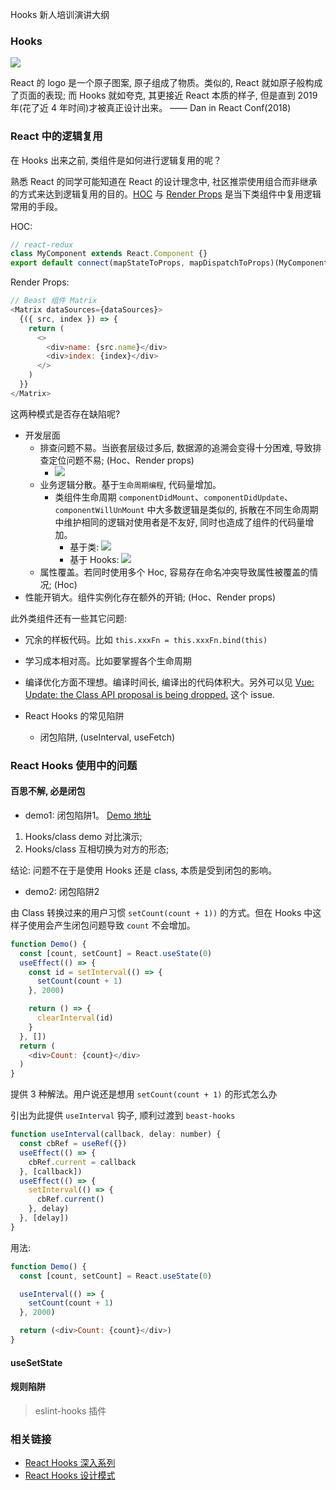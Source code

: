 Hooks 新人培训演讲大纲

### Hooks

![](http://with.muyunyun.cn/ddbdcec2fc39ba350fc74647f4fad6f5.jpg-300)

React 的 logo 是一个原子图案, 原子组成了物质。类似的, React 就如原子般构成了页面的表现; 而 Hooks 就如夸克, 其更接近 React 本质的样子, 但是直到 2019 年(花了近 4 年时间)才被真正设计出来。 —— Dan in React Conf(2018)

### React 中的逻辑复用

在 Hooks 出来之前, 类组件是如何进行逻辑复用的呢？

熟悉 React 的同学可能知道在 React 的设计理念中, 社区推崇使用组合而非继承的方式来达到逻辑复用的目的。[HOC](https://github.com/MuYunyun/blog/blob/master/React/从0到1实现React/8.HOC探索.md) 与 [Render Props](https://github.com/MuYunyun/blog/blob/master/React/从0到1实现React/16.RenderProps.md) 是当下类组件中复用逻辑常用的手段。

HOC:

```js
// react-redux
class MyComponent extends React.Component {}
export default connect(mapStateToProps, mapDispatchToProps)(MyComponent)
```

Render Props:

```js
// Beast 组件 Matrix
<Matrix dataSources={dataSources}>
  {({ src, index }) => {
    return (
      <>
        <div>name: {src.name}</div>
        <div>index: {index}</div>
      </>
    )
  }}
</Matrix>
```

这两种模式是否存在缺陷呢?

* 开发层面
  * 排查问题不易。当嵌套层级过多后, 数据源的追溯会变得十分困难, 导致排查定位问题不易; (Hoc、Render props)
    * ![](http://with.muyunyun.cn/b9147e8bd39e7badccc3190fb473755f.jpg)
  * 业务逻辑分散。基于`生命周期编程`, 代码量增加。
    * 类组件生命周期 `componentDidMount`、`componentDidUpdate`、`componentWillUnMount` 中大多数逻辑是类似的, 拆散在不同生命周期中维护相同的逻辑对使用者是不友好, 同时也造成了组件的代码量增加。
      * 基于类: ![](http://with.muyunyun.cn/0c94989b2eced65c368ff2389464fd0a.jpg-400)
      * 基于 Hooks: ![](http://with.muyunyun.cn/d21d7974dbec9a49603e2211b354496c.jpg-400)
  * 属性覆盖。若同时使用多个 Hoc, 容易存在命名冲突导致属性被覆盖的情况; (Hoc)
* 性能开销大。组件实例化存在额外的开销; (Hoc、Render props)

此外类组件还有一些其它问题:

* 冗余的样板代码。比如 `this.xxxFn = this.xxxFn.bind(this)`
* 学习成本相对高。比如要掌握各个生命周期
* 编译优化方面不理想。编译时间长, 编译出的代码体积大。另外可以见 [Vue: Update: the Class API proposal is being dropped.](https://github.com/vuejs/rfcs/pull/17#issuecomment-494242121) 这个 issue.

* React Hooks 的常见陷阱
  * 闭包陷阱, (useInterval, useFetch)

### React Hooks 使用中的问题

#### 百思不解, 必是闭包

* demo1: 闭包陷阱1。 [Demo 地址](https://codesandbox.io/s/22y21468r)

1. Hooks/class demo 对比演示;
2. Hooks/class 互相切换为对方的形态;

结论: 问题不在于是使用 Hooks 还是 class, 本质是受到闭包的影响。

* demo2: 闭包陷阱2

由 Class 转换过来的用户习惯 `setCount(count + 1))` 的方式。但在 Hooks 中这样子使用会产生闭包问题导致 `count` 不会增加。

```js
function Demo() {
  const [count, setCount] = React.useState(0)
  useEffect(() => {
    const id = setInterval(() => {
      setCount(count + 1)
    }, 2000)

    return () => {
      clearInterval(id)
    }
  }, [])
  return (
    <div>Count: {count}</div>
  )
}
```

提供 3 种解法。用户说还是想用 `setCount(count + 1)` 的形式怎么办

引出为此提供 `useInterval` 钩子, 顺利过渡到 `beast-hooks`

```js
function useInterval(callback, delay: number) {
  const cbRef = useRef({})
  useEffect(() => {
    cbRef.current = callback
  }, [callback])
  useEffect(() => {
    setInterval(() => {
      cbRef.current()
    }, delay)
  }, [delay])
}
```

用法:

```js
function Demo() {
  const [count, setCount] = React.useState(0)

  useInterval(() => {
    setCount(count + 1)
  }, 2000)

  return (<div>Count: {count}</div>)
}
```

#### useSetState

#### 规则陷阱

> eslint-hooks 插件

### 相关链接

* [React Hooks 深入系列](https://github.com/MuYunyun/blog/blob/master/React/React_Hooks深入系列.md)
* [React Hooks 设计模式](https://github.com/MuYunyun/blog/blob/master/React/React_Hooks设计模式.md)
